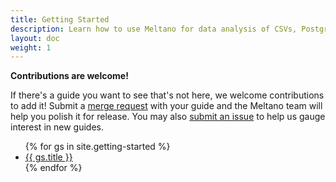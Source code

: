 ```yaml
---
title: Getting Started
description: Learn how to use Meltano for data analysis of CSVs, Postgres, Google Analytics, GitLab, and much more.
layout: doc
weight: 1
---
```


<div class="notification is-info">
  <p><strong>Contributions are welcome!</strong></p>
  <p>If there's a guide you want to see that's not here, we welcome contributions to add it! Submit a <a href="https://gitlab.com/meltano/meltano/-/tree/master/docs/src/tutorials">merge request</a> with your guide and the Meltano team will help you polish it for release. You may also <a href="https://gitlab.com/meltano/meltano/issues/new?issue%5Bassignee_id%5D=&issue%5Bmilestone_id%5D=">submit an issue</a> to help us gauge interest in new guides.</p>
</div>

<ul>
  {% for gs in site.getting-started %}
    <li><a href="{{ gs.url }}">{{ gs.title }}</a></li>
  {% endfor %}
</ul>